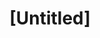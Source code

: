 ---
pid: ch1091
title: "[Untitled]"
location_transcription: 
coordinates: "[-75.164765651559, 39.952911666456]"
zipcode: 
gen_neighborhood: 
neighborhood: 
outside_phl: 
age: 
age_range: 
instagram: 
image_file_name: ch_1091.jpg
proposal_transcription: Cpt Robert Fuller Houston of the 3rd Rgt Inf USCT Reinactors.  A
  U.S.C.T. Sentinel Civil War Soldier.  To date there is no single statue of a U.S.C.T.
  (United States Colored Troops soldier in the greater Phila. area
topic: African Americans,Education,History
topic_summary: 0, 0, 0
type: Sculpture Statue,Memorial
keywords_other: History, Civil Rights, African American
credit: 
image_labels: 
twitter: 
facebook: 
permalink: "/monuments/ch1091/"
layout: item-page
---